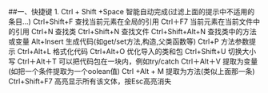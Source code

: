 ##一、快捷键
	1.	Ctrl + Shift +Space 智能自动完成(过滤上面的提示中不适用的条目...) 
 		Ctrl+Shift+F 查找当前元素在全局的引用
		Ctrl＋F7 当前元素在当前文件中的引用
		Ctrl+N 查找类
		Ctrl+Shift+N 查找文件
		Ctrl+Shift+Alt+N 查找类中的方法或变量
		Alt+Insert 生成代码(如get/set方法,构造,父类函数等)
		Ctrl+P 方法参数提示
		Ctrl+Alt+L 格式化代码
		Ctrl+Alt+O 优化导入的类和包
		Ctrl+Shift+U 切换大小写
		Ctrl＋Alt＋T 可以把代码包在一块内，例如try/catch
		Ctrl＋Alt＋V 提取为变量(如把一个条件提取为一个oolean值)
		Ctrl +Alt + M 提取为方法(类似上面那一条)
		Ctrl+Shift+F7 高亮显示所有该文体，按Esc高亮消失